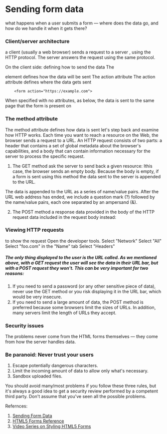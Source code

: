 # Sending form data
what happens when a user submits a form — where does the data go, and how do we handle it when it gets there? 

### Client/server architecture
a client (usually a web browser) sends a request to a server , using the HTTP protocol. The server answers the request using the same protocol.

On the client side: defining how to send the data
The <form> element defines how the data will be sent 
The action attribute
The action attribute defines where the data gets sent

        <form action="https://example.com">
When specified with no attributes, as below, the <form> data is sent to the same page that the form is present on
### The method attribute
The method attribute defines how data is sent
 let's step back and examine how HTTP works. Each time you want to reach a resource on the Web, the browser sends a request to a URL. An HTTP request consists of two parts: a header that contains a set of global metadata about the browser's capabilities, and a body that can contain information necessary for the server to process the specific request. 
1. The GET method
ask the server to send back a given resource: Ithis case, the browser sends an empty body. Because the body is empty, if a form is sent using this method the data sent to the server is appended to the URL.

The data is appended to the URL as a series of name/value pairs. After the URL web address has ended, we include a question mark (?) followed by the name/value pairs, each one separated by an ampersand (&). 

2. The POST method
a response data provided in the body of the HTTP request
data included in the request body instead:

### Viewing HTTP requests
to show the request 
Open the developer tools.
Select "Network"
Select "All"
Select "foo.com" in the "Name" tab
Select "Headers"

#####  The only thing displayed to the user is the URL called. As we mentioned above, with a GET request the user will see the data in their URL bar, but with a POST request they won't. This can be very important for two reasons:

1. If you need to send a password (or any other sensitive piece of data), never use the GET method or you risk displaying it in the URL bar, which would be very insecure.
2. If you need to send a large amount of data, the POST method is preferred because some browsers limit the sizes of URLs. In addition, many servers limit the length of URLs they accept.

### Security issues
The problems never come from the HTML forms themselves — they come from how the server handles data.

### Be paranoid: Never trust your users
1. Escape potentially dangerous characters.
2. Limit the incoming amount of data to allow only what's necessary.
3. Sandbox uploaded files.

You should avoid many/most problems if you follow these three rules, but it's always a good idea to get a security review performed by a competent third party. Don't assume that you've seen all the possible problems.


Refernces:
1. [Sending Form Data](https://developer.mozilla.org/en-US/docs/Learn/Forms/Sending_and_retrieving_form_data)
2. [HTML5 Forms Reference](https://htmlreference.io/forms/)
3. [Video Series on Styling HTML5 Forms](https://www.youtube.com/playlist?list=PL4cUxeGkcC9g5_p_BVUGWykHfqx6bb7qK) 

